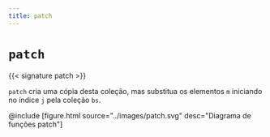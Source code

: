 ```yaml
---
title: patch
---
```


# `patch`

{{< signature patch >}}

`patch` cria uma cópia desta coleção, mas substitua os elementos `m` iniciando no índice `j` pela coleção `bs`.

@include [figure.html source="../images/patch.svg" desc="Diagrama de funções patch"]
